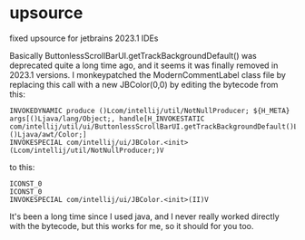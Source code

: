 # upsource
fixed upsource for jetbrains 2023.1 IDEs

Basically ButtonlessScrollBarUI.getTrackBackgroundDefault() was deprecated quite a long time ago, and it seems it was finally removed in 2023.1 versions.
I monkeypatched the ModernCommentLabel class file by replacing this call with a new JBColor(0,0) by editing the bytecode from this:

```
INVOKEDYNAMIC produce ()Lcom/intellij/util/NotNullProducer; ${H_META} args[()Ljava/lang/Object;, handle[H_INVOKESTATIC com/intellij/util/ui/ButtonlessScrollBarUI.getTrackBackgroundDefault()Lcom/intellij/ui/JBColor;], ()Ljava/awt/Color;]
INVOKESPECIAL com/intellij/ui/JBColor.<init>(Lcom/intellij/util/NotNullProducer;)V
```

to this:

```
ICONST_0
ICONST_0
INVOKESPECIAL com/intellij/ui/JBColor.<init>(II)V
```

It's been a long time since I used java, and I never really worked directly with the bytecode, but this works for me, so it should for you too.
